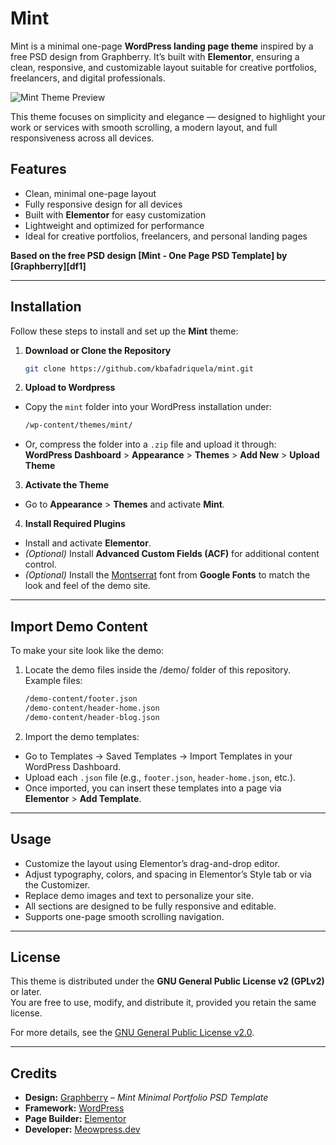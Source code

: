 # Mint

Mint is a minimal one-page **WordPress landing page theme** inspired by a free PSD design from Graphberry. It’s built with **Elementor**, ensuring a clean, responsive, and customizable layout suitable for creative portfolios, freelancers, and digital professionals.

![Mint Theme Preview](https://github.com/kbafadriquela/mint/blob/main/assets/mint.jpg "Mint")

This theme focuses on simplicity and elegance — designed to highlight your work or services with smooth scrolling, a modern layout, and full responsiveness across all devices.

## Features

- Clean, minimal one-page layout  
- Fully responsive design for all devices  
- Built with **Elementor** for easy customization  
- Lightweight and optimized for performance  
- Ideal for creative portfolios, freelancers, and personal landing pages  

**Based on the free PSD design [Mint - One Page PSD Template] by [Graphberry][df1]**

---

## Installation

Follow these steps to install and set up the **Mint** theme:

1. **Download or Clone the Repository**

   ```bash
   git clone https://github.com/kbafadriquela/mint.git

2. **Upload to Wordpress**
- Copy the ```mint``` folder into your WordPress installation under:
    ```bash
    /wp-content/themes/mint/
- Or, compress the folder into a ```.zip``` file and upload it through:
**WordPress Dashboard** >  **Appearance** > **Themes** > **Add New** > **Upload Theme**

3. **Activate the Theme**
- Go to **Appearance** > **Themes** and activate **Mint**. 

4. **Install Required Plugins**
- Install and activate **Elementor**.
- _(Optional)_ Install **Advanced Custom Fields (ACF)** for additional content control.
- *(Optional)* Install the [Montserrat](https://fonts.google.com/specimen/Montserrat) font from **Google Fonts** to match the look and feel of the demo site.


---
## Import Demo Content
To make your site look like the demo:
1. Locate the demo files inside the /demo/ folder of this repository.
    Example files:
    ```bash
    /demo-content/footer.json
    /demo-content/header-home.json
    /demo-content/header-blog.json
2. Import the demo templates:
- Go to Templates → Saved Templates → Import Templates in your WordPress Dashboard.
- Upload each ```.json``` file (e.g., ```footer.json```, ```header-home.json```, etc.).
- Once imported, you can insert these templates into a page via **Elementor** > **Add Template**.

---

## Usage

- Customize the layout using Elementor’s drag-and-drop editor.
- Adjust typography, colors, and spacing in Elementor’s Style tab or via the Customizer.
- Replace demo images and text to personalize your site.
- All sections are designed to be fully responsive and editable.
- Supports one-page smooth scrolling navigation.

---

## License

This theme is distributed under the **GNU General Public License v2 (GPLv2)** or later.  
You are free to use, modify, and distribute it, provided you retain the same license.

For more details, see the [GNU General Public License v2.0](https://www.gnu.org/licenses/old-licenses/gpl-2.0.html).

---

## Credits

- **Design:** [Graphberry](https://www.graphberry.com/item/mint-minimal-portfolio-psd-template) – *Mint Minimal Portfolio PSD Template*  
- **Framework:** [WordPress](https://wordpress.org)  
- **Page Builder:** [Elementor](https://elementor.com)  
- **Developer:** [Meowpress.dev](https://github.com/kbafadriquela)
